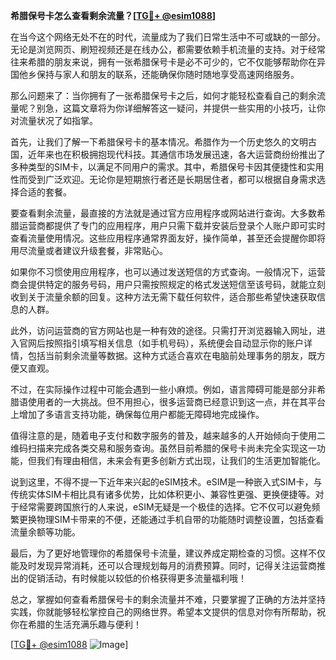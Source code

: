 **希腊保号卡怎么查看剩余流量？[[TG💪+ @esim1088](https://t.me/s/esim1088)]**

在当今这个网络无处不在的时代，流量成为了我们日常生活中不可或缺的一部分。无论是浏览网页、刷短视频还是在线办公，都需要依赖手机流量的支持。对于经常往来希腊的朋友来说，拥有一张希腊保号卡是必不可少的，它不仅能够帮助你在异国他乡保持与家人和朋友的联系，还能确保你随时随地享受高速网络服务。

那么问题来了：当你拥有了一张希腊保号卡之后，如何才能轻松查看自己的剩余流量呢？别急，这篇文章将为你详细解答这一疑问，并提供一些实用的小技巧，让你对流量状况了如指掌。

首先，让我们了解一下希腊保号卡的基本情况。希腊作为一个历史悠久的文明古国，近年来也在积极拥抱现代科技。其通信市场发展迅速，各大运营商纷纷推出了多种类型的SIM卡，以满足不同用户的需求。其中，希腊保号卡因其便捷性和实用性而受到广泛欢迎。无论你是短期旅行者还是长期居住者，都可以根据自身需求选择合适的套餐。

要查看剩余流量，最直接的方法就是通过官方应用程序或网站进行查询。大多数希腊运营商都提供了专门的应用程序，用户只需下载并安装后登录个人账户即可实时查看流量使用情况。这些应用程序通常界面友好，操作简单，甚至还会提醒你即将用尽流量或者建议升级套餐，非常贴心。

如果你不习惯使用应用程序，也可以通过发送短信的方式查询。一般情况下，运营商会提供特定的服务号码，用户只需按照规定的格式发送短信至该号码，就能立刻收到关于流量余额的回复。这种方法无需下载任何软件，适合那些希望快速获取信息的人群。

此外，访问运营商的官方网站也是一种有效的途径。只需打开浏览器输入网址，进入官网后按照指引填写相关信息（如手机号码），系统便会自动显示你的账户详情，包括当前剩余流量等数据。这种方式适合喜欢在电脑前处理事务的朋友，既方便又直观。

不过，在实际操作过程中可能会遇到一些小麻烦。例如，语言障碍可能是部分非希腊语使用者的一大挑战。但不用担心，很多运营商已经意识到这一点，并在其平台上增加了多语言支持功能，确保每位用户都能无障碍地完成操作。

值得注意的是，随着电子支付和数字服务的普及，越来越多的人开始倾向于使用二维码扫描来完成各类交易和服务查询。虽然目前希腊的保号卡尚未完全实现这一功能，但我们有理由相信，未来会有更多创新方式出现，让我们的生活更加智能化。

说到这里，不得不提一下近年来兴起的eSIM技术。eSIM是一种嵌入式SIM卡，与传统实体SIM卡相比具有诸多优势，比如体积更小、兼容性更强、更换便捷等。对于经常需要跨国旅行的人来说，eSIM无疑是一个极佳的选择。它不仅可以避免频繁更换物理SIM卡带来的不便，还能通过手机自带的功能随时调整设置，包括查看流量余额等功能。

最后，为了更好地管理你的希腊保号卡流量，建议养成定期检查的习惯。这样不仅能及时发现异常消耗，还可以合理规划每月的消费预算。同时，记得关注运营商推出的促销活动，有时候能以较低的价格获得更多流量福利哦！

总之，掌握如何查看希腊保号卡的剩余流量并不难，只要掌握了正确的方法并坚持实践，你就能够轻松掌控自己的网络世界。希望本文提供的信息对你有所帮助，祝你在希腊的生活充满乐趣与便利！

[[TG💪+ @esim1088](https://t.me/s/esim1088) ![Image](https://i.postimg.cc/4NQfJmqS/Snipaste-2025-05-13-00-14-12.png)]